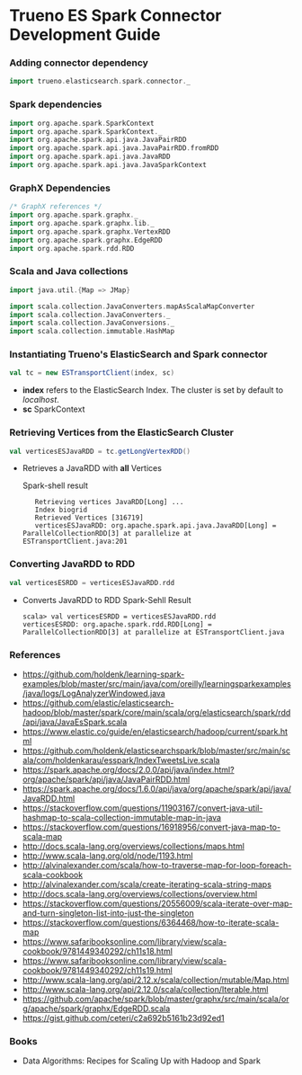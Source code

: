 # Trueno ES Spark Connector Development Guide


### Adding connector dependency
```scala
import trueno.elasticsearch.spark.connector._
```

### Spark dependencies
```scala
import org.apache.spark.SparkContext    
import org.apache.spark.SparkContext._
import org.apache.spark.api.java.JavaPairRDD
import org.apache.spark.api.java.JavaPairRDD.fromRDD
import org.apache.spark.api.java.JavaRDD
import org.apache.spark.api.java.JavaSparkContext
```

### GraphX Dependencies
```scala
/* GraphX references */
import org.apache.spark.graphx._
import org.apache.spark.graphx.lib._
import org.apache.spark.graphx.VertexRDD
import org.apache.spark.graphx.EdgeRDD
import org.apache.spark.rdd.RDD
```

### Scala and Java collections
```scala
import java.util.{Map => JMap}

import scala.collection.JavaConverters.mapAsScalaMapConverter
import scala.collection.JavaConverters._
import scala.collection.JavaConversions._
import scala.collection.immutable.HashMap
```

### Instantiating Trueno's ElasticSearch and Spark connector
```scala
val tc = new ESTransportClient(index, sc)
```
* **index** refers to the ElasticSearch Index. The cluster is set by default to *localhost*.
* **sc** SparkContext

### Retrieving Vertices from the ElasticSearch Cluster
```scala
val verticesESJavaRDD = tc.getLongVertexRDD()
```
* Retrieves a JavaRDD<Long> with **all** Vertices
  
  Spark-shell result
  ```text
     Retrieving vertices JavaRDD[Long] ... 
     Index biogrid
     Retrieved Vertices [316719]
     verticesESJavaRDD: org.apache.spark.api.java.JavaRDD[Long] = ParallelCollectionRDD[3] at parallelize at ESTransportClient.java:201
  ```

### Converting JavaRDD<Long> to RDD<Long>
```scala
val verticesESRDD = verticesESJavaRDD.rdd
```
* Converts JavaRDD to RDD
  Spark-Sehll Result
    ```text
    scala> val verticesESRDD = verticesESJavaRDD.rdd
    verticesESRDD: org.apache.spark.rdd.RDD[Long] = ParallelCollectionRDD[3] at parallelize at ESTransportClient.java
    ```

### References
* https://github.com/holdenk/learning-spark-examples/blob/master/src/main/java/com/oreilly/learningsparkexamples/java/logs/LogAnalyzerWindowed.java
* https://github.com/elastic/elasticsearch-hadoop/blob/master/spark/core/main/scala/org/elasticsearch/spark/rdd/api/java/JavaEsSpark.scala
* https://www.elastic.co/guide/en/elasticsearch/hadoop/current/spark.html
* https://github.com/holdenk/elasticsearchspark/blob/master/src/main/scala/com/holdenkarau/esspark/IndexTweetsLive.scala
* https://spark.apache.org/docs/2.0.0/api/java/index.html?org/apache/spark/api/java/JavaPairRDD.html
* https://spark.apache.org/docs/1.6.0/api/java/org/apache/spark/api/java/JavaRDD.html
* https://stackoverflow.com/questions/11903167/convert-java-util-hashmap-to-scala-collection-immutable-map-in-java
* https://stackoverflow.com/questions/16918956/convert-java-map-to-scala-map
* http://docs.scala-lang.org/overviews/collections/maps.html
* http://www.scala-lang.org/old/node/1193.html
* http://alvinalexander.com/scala/how-to-traverse-map-for-loop-foreach-scala-cookbook
* http://alvinalexander.com/scala/create-iterating-scala-string-maps
* http://docs.scala-lang.org/overviews/collections/overview.html
* https://stackoverflow.com/questions/20556009/scala-iterate-over-map-and-turn-singleton-list-into-just-the-singleton
* https://stackoverflow.com/questions/6364468/how-to-iterate-scala-map
* https://www.safaribooksonline.com/library/view/scala-cookbook/9781449340292/ch11s18.html
* https://www.safaribooksonline.com/library/view/scala-cookbook/9781449340292/ch11s19.html
* http://www.scala-lang.org/api/2.12.x/scala/collection/mutable/Map.html
* http://www.scala-lang.org/api/2.12.0/scala/collection/Iterable.html
* https://github.com/apache/spark/blob/master/graphx/src/main/scala/org/apache/spark/graphx/EdgeRDD.scala
* https://gist.github.com/ceteri/c2a692b5161b23d92ed1

### Books
* Data Algorithms: Recipes for Scaling Up with Hadoop and Spark
